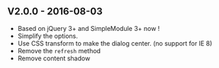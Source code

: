 
## V2.0.0 - 2016-08-03

* Based on jQuery 3+ and SimpleModule 3+ now !
* Simplify the options.
* Use CSS transform to make the dialog center. (no support for IE 8)
* Remove the `refresh` method
* Remove content shadow
